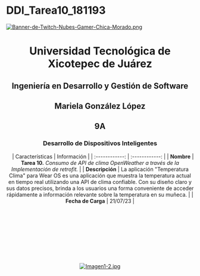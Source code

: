 # DDI_Tarea10_181193

[![Banner-de-Twitch-Nubes-Gamer-Chica-Morado.png](https://i.postimg.cc/15q3LFXF/Banner-de-Twitch-Nubes-Gamer-Chica-Morado.png)](https://postimg.cc/MvzwBvyZ)

<div align="center">
  
# Universidad Tecnológica de Xicotepec de Juárez


## Ingeniería en Desarrollo y Gestión de Software
## Mariela González López
## 9A
### Desarrollo de Dispositivos Inteligentes

&nbsp;
&nbsp;
|  Características |  Información |
| :------------: | :------------: |
| **Nombre**  |  **Tarea 10.** *Consumo de API de clima OpenWeather a través de la Implementación de retrofit.* |
| **Descripción**  | La aplicación "Temperatura Clima" para Wear OS es una aplicación que muestra la temperatura actual en tiempo real utilizando una API de clima confiable. Con su diseño claro y sus datos precisos, brinda a los usuarios una forma conveniente de acceder rápidamente a información relevante sobre la temperatura en su muñeca.  |
|  **Fecha de Carga** | 21/07/23  |

&nbsp;
&nbsp;

&nbsp;
&nbsp;

<br>
<br>
<br>
<br>

[![Imagen1-2.jpg](https://i.postimg.cc/x1swjyVj/Imagen1-2.jpg)](https://postimg.cc/0zwWcSNh)
